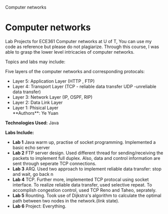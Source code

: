 Computer networks


# Computer networks
<p>Lab Projects for ECE361  Computer networks at U of T, You can use my code as reference but please do not plagiarize.
Through this course, I was able to grasp the lower level intricacies of computer networks.</p>
<p>Topics and labs may include:</p>
<p>Five layers of the computer networks and corresponding protocals:</p><ul>
<li>Layer 5: Application Layer  (HTTP , FTP)</li>
<li>Layer 4: Transport Layer (TCP - reliable data transfer   UDP -unreliable data transfer)</li>
<li>Layer 3: Network Layer (IP, OSPF, RIP)</li>
<li>Layer 2: Data Link Layer</li>
<li>Layer 1: Phisical Layer</li>
**Authors**: Ye Yuan</li>
</ul>

**Technologies Used:** Java</b>

**Labs Include:**
  - **Lab 1** Java warm up, practise of socket programming. Implemented a basic echo server
  - **Lab 2** FTP server design. Used different thread for sending/receiving the packets to implement full duplex. Also, data and control information are sent through seperate TCP connections.
  - **Lab 3** ARQ. Used two approach to implement reliable data transfer: stop and wait, go back n
  - **Lab 4** TCP. Further more, implemented TCP protocal using socket interface. To realize reliable data transfer, used selective repeat. To accomplish congestion control, used TCP Reno and Taheo, seprately.
  - **Lab 5** Rounting. Took use of Dijkstra's algorithm to calculate the optimal path between two nodes in the network.(link state).
  - **Lab 6** Project: Everything.

